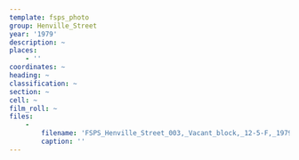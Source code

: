 ```yaml
---
template: fsps_photo
group: Henville_Street
year: '1979'
description: ~
places:
    - ''
coordinates: ~
heading: ~
classification: ~
section: ~
cell: ~
film_roll: ~
files:
    -
        filename: 'FSPS_Henville_Street_003,_Vacant_block,_12-5-F,_1979.png'
        caption: ''
---
```

